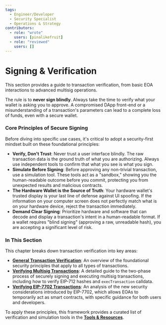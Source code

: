 ```yaml
---
tags:
  - Engineer/Developer
  - Security Specialist
  - Operations & Strategy
contributors:
  - role: "wrote"
    users: [pinalikefruit]
  - role: "reviewed"
    users: [] 
---
```


# Signing & Verification

This section provides a guide to transaction verification, from basic EOA interactions to advanced multisig operations.

The rule is to **never sign blindly**. Always take the time to verify what your wallet is asking you to approve. A compromised DApp front-end or a misunderstanding of a transaction's parameters can lead to a complete loss of funds, even with a secure wallet.

### Core Principles of Secure Signing

Before diving into specific use cases, it's critical to adopt a security-first mindset built on these foundational principles:

- **Verify, Don't Trust**: Never trust a user interface blindly. The raw transaction data is the ground truth of what you are authorizing. Always use independent tools to confirm that what you see is what you sign.
- **Simulate Before Signing**: Before approving any non-trivial transaction, use a simulation tool. These tools act as a "sandbox," showing you the human-readable outcome before you commit, protecting you from unexpected results and malicious contracts.
- **The Hardware Wallet is the Source of Truth**: Your hardware wallet's trusted display is your last line of defense against UI spoofing. If the information on your computer screen does not perfectly match what is on your hardware device, reject the transaction immediately.
- **Demand Clear Signing**: Prioritize hardware and software that can decode and display a transaction's intent in a human-readable format. If a wallet requires "blind signing" (approving a raw, unreadable hash), you are accepting a significant level of risk.

### In This Section

This chapter breaks down transaction verification into key areas:

- **[General Transaction Verification](./)**: An overview of the foundational security principles that apply to all types of transactions.
- **[Verifying Multisig Transactions](../)**: A detailed guide to the two-phase process of securely signing and executing multisig transactions, including how to verify EIP-712 hashes and `execTransaction` calldata.
- **[Verifying EIP-7702 Transactions](./)**: An analysis of the new security considerations introduced by EIP-7702, which allows EOAs to temporarily act as smart contracts, with specific guidance for both users and developers.

To apply these principles, this framework provides a curated list of verification and simulation tools in the **[ Tools & Resources](../appendix/tools-and-resources.md)**.